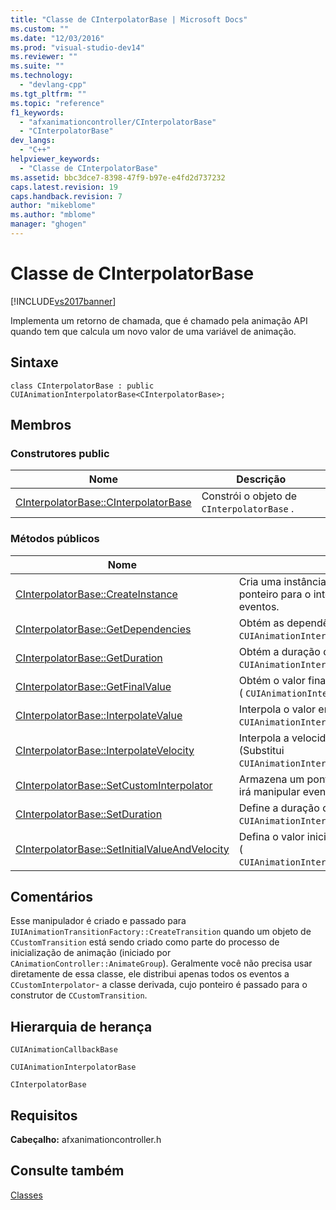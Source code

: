 ```yaml
---
title: "Classe de CInterpolatorBase | Microsoft Docs"
ms.custom: ""
ms.date: "12/03/2016"
ms.prod: "visual-studio-dev14"
ms.reviewer: ""
ms.suite: ""
ms.technology: 
  - "devlang-cpp"
ms.tgt_pltfrm: ""
ms.topic: "reference"
f1_keywords: 
  - "afxanimationcontroller/CInterpolatorBase"
  - "CInterpolatorBase"
dev_langs: 
  - "C++"
helpviewer_keywords: 
  - "Classe de CInterpolatorBase"
ms.assetid: bbc3dce7-8398-47f9-b97e-e4fd2d737232
caps.latest.revision: 19
caps.handback.revision: 7
author: "mikeblome"
ms.author: "mblome"
manager: "ghogen"
---
```

# Classe de CInterpolatorBase
[!INCLUDE[vs2017banner](../../assembler/inline/includes/vs2017banner.md)]

Implementa um retorno de chamada, que é chamado pela animação API quando tem que calcula um novo valor de uma variável de animação.  
  
## Sintaxe  
  
```  
class CInterpolatorBase : public CUIAnimationInterpolatorBase<CInterpolatorBase>;  
```  
  
## Membros  
  
### Construtores public  
  
|Nome|Descrição|  
|----------|---------------|  
|[CInterpolatorBase::CInterpolatorBase](../Topic/CInterpolatorBase::CInterpolatorBase.md)|Constrói o objeto de `CInterpolatorBase` .|  
  
### Métodos públicos  
  
|Nome|Descrição|  
|----------|---------------|  
|[CInterpolatorBase::CreateInstance](../Topic/CInterpolatorBase::CreateInstance.md)|Cria uma instância de `CInterpolatorBase` e armazena um ponteiro para o interpolador personalizado, que irá manipular eventos.|  
|[CInterpolatorBase::GetDependencies](../Topic/CInterpolatorBase::GetDependencies.md)|Obtém as dependências de interpolador.  Overrides \( `CUIAnimationInterpolatorBase::GetDependencies`.\)|  
|[CInterpolatorBase::GetDuration](../Topic/CInterpolatorBase::GetDuration.md)|Obtém a duração de interpolador.  Overrides \( `CUIAnimationInterpolatorBase::GetDuration`.\)|  
|[CInterpolatorBase::GetFinalValue](../Topic/CInterpolatorBase::GetFinalValue.md)|Obtém o valor final para que o interpolador resulta.  Overrides \( `CUIAnimationInterpolatorBase::GetFinalValue`.\)|  
|[CInterpolatorBase::InterpolateValue](../Topic/CInterpolatorBase::InterpolateValue.md)|Interpola o valor em um deslocamento determinado \(Substitui `CUIAnimationInterpolatorBase::InterpolateValue`\).|  
|[CInterpolatorBase::InterpolateVelocity](../Topic/CInterpolatorBase::InterpolateVelocity.md)|Interpola a velocidade em um deslocamento determinado \(Substitui `CUIAnimationInterpolatorBase::InterpolateVelocity`\).|  
|[CInterpolatorBase::SetCustomInterpolator](../Topic/CInterpolatorBase::SetCustomInterpolator.md)|Armazena um ponteiro para o interpolador personalizado, que irá manipular eventos.|  
|[CInterpolatorBase::SetDuration](../Topic/CInterpolatorBase::SetDuration.md)|Define a duração de interpolador \(substituições `CUIAnimationInterpolatorBase::SetDuration`.\)|  
|[CInterpolatorBase::SetInitialValueAndVelocity](../Topic/CInterpolatorBase::SetInitialValueAndVelocity.md)|Defina o valor inicial e a velocidade de interpolador.  Overrides \( `CUIAnimationInterpolatorBase::SetInitialValueAndVelocity`.\)|  
  
## Comentários  
 Esse manipulador é criado e passado para `IUIAnimationTransitionFactory::CreateTransition` quando um objeto de `CCustomTransition` está sendo criado como parte do processo de inicialização de animação \(iniciado por `CAnimationController::AnimateGroup`\).  Geralmente você não precisa usar diretamente de essa classe, ele distribui apenas todos os eventos a `CCustomInterpolator`\- a classe derivada, cujo ponteiro é passado para o construtor de `CCustomTransition`.  
  
## Hierarquia de herança  
 `CUIAnimationCallbackBase`  
  
 `CUIAnimationInterpolatorBase`  
  
 `CInterpolatorBase`  
  
## Requisitos  
 **Cabeçalho:** afxanimationcontroller.h  
  
## Consulte também  
 [Classes](../Topic/MFC%20Classes.md)